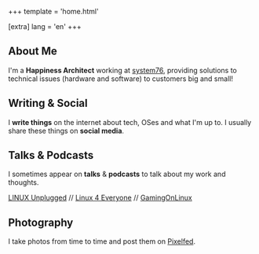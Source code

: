 +++
template = 'home.html'

[extra]
lang = 'en'
+++

## About Me

I'm a **Happiness Architect** working at [system76](https://system76.com/), providing solutions to technical issues (hardware and software) to customers big and small!

## Writing & Social

I **write things** on the internet about tech, OSes and what I'm up to. I usually share these things on **social media**.

## Talks & Podcasts

I sometimes appear on **talks** & **podcasts** to talk about my work and thoughts.

[LINUX Unplugged](https://linuxunplugged.com/guests/aaronhoneycutt) // [Linux 4 Everyone](https://www.linux4everyone.com/guests/aaron-honeycutt) // [GamingOnLinux](https://www.gamingonlinux.com/2022/05/an-interview-with-aaron-honeycutt-from-system76/)

## Photography

I take photos from time to time and post them on [Pixelfed](https://pixelfed.social/i/web/profile/258996401164390400).
